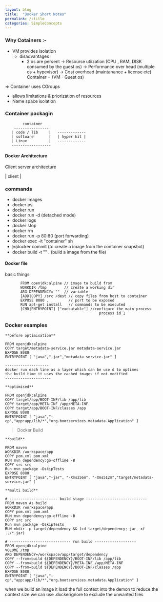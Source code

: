 ```yaml
---
layout: blog 
title:  "Docker Short Notes"
permalink: /:title
categories: SimpleConcepts
---
```


### Why Cotainers :-
- VM provides isolation
  - disadvantages 
    - 2 os are persent
      -> Resourse utiization (CPU , RAM, DISK consumed by the guest os)
      -> Performance over head (multiple os + hypevisor)
      -> Cost overhead (maintanance + license etc)
Container = (VM - Guest os)

=> Container uses CGroups 
- allows limitations & priorization of resources
- Name space isolation

### Container packagin
```
        container
    ----------------
   | code / lib     |   -------------
   | software       |   | hyper kit |
   | Linux          |   -------------
   ------------------ 

```
#### Docker Architecture 
Client server architecture
    
| client | ![]()

### commands
 - docker images
 - docker ps
 - docker run
 - docker run -d (detached mode)
 - docker logs
 - docker stop
 - docker rm
 - docker run -p 80:80 (port forwarding)
 - docker exec -it "container" sh
 - ￼docker commit (to create a image from the container snapshot)
 - docker build -t "" . (build a image from the file)

 #### Docker file
 basic things

 ```
        FROM openjdk:alpine // image to build from
        WORKDIR /tmp        // create a working dir
        ARG DEPENDENCY= ""  // variable
        [ADD|COPY] /src /dest // copy files from host to container
        EXPOSE 8080 .         // port to be exposed
        RUN apt-get install   // commands to be executed
        [CMD|ENTRYPOINT] ["executable"] //configure the main process 
                                            process id 1

 ```
### Docker examples
```
**before optimisation**

FROM openjdk:alpine
COPY target/metadata-service.jar metadata-service.jar
EXPOSE 8080
ENTRYPOINT [ "java","-jar","metadata-service.jar" ]

--------------------
docker run each line as a layer which can be use d to optimes
the build time it uses the cached images if not modified 
---------------------

**optimised**

FROM openjdk:alpine
COPY target/app/BOOT-INF/lib /app/lib
COPY target/app/META-INF /app/META-INF
COPY target/app/BOOT-INF/classes /app
EXPOSE 8080
ENTRYPOINT [ "java","-cp","app:app/lib/*","org.bootservices.metadata.Application" ]

```
> Docker Build

```
**build**

FROM maven
WORKDIR /workspace/app
COPY pom.xml pom.xml
RUN mvn dependency:go-offline -B
COPY src src
Run mvn package -DskipTests
EXPOSE 8080
ENTRYPOINT [ "java","-jar", "-Xms256m", "-Xms512m","target/metadata-service.jar" ]

**multi build**

# ---------------------- build stage ----------------------------
FROM maven As build
WORKDIR /workspace/app
COPY pom.xml pom.xml
RUN mvn dependency:go-offline -B
COPY src src
Run mvn package -DskipTests
RUN mkdir -p target/dependency && (cd target/dependency; jar -xf ../*.jar)

# ---------------------------- run build -------------------
FROM openjdk:alpine
VOLUME /tmp
ARG DEPENDENCY=/workspace/app/target/dependency
COPY --from=build ${DEPENDENCY}/BOOT-INF/lib /app/lib
COPY --from=build ${DEPENDENCY}/META-INF /app/META-INF
COPY --from=build ${DEPENDENCY}/BOOT-INF/classes /app
EXPOSE 8080
ENTRYPOINT [ "java","-cp","app:app/lib/*","org.bootservices.metadata.Application" ]

```
when we build an image it load the full context into the demon
to reduce the context size we can use .dockerignore to exclude the unwanted
files 